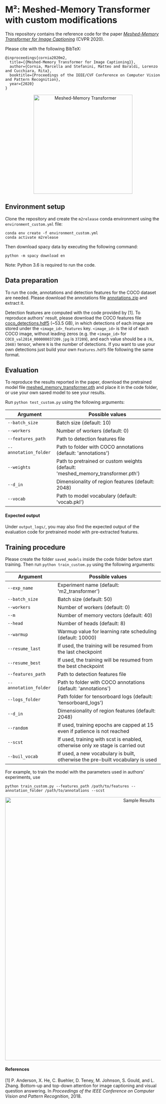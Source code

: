 # M²: Meshed-Memory Transformer with custom modifications
This repository contains the reference code for the paper _[Meshed-Memory Transformer for Image Captioning](https://arxiv.org/abs/1912.08226)_ (CVPR 2020).

Please cite with the following BibTeX:

```
@inproceedings{cornia2020m2,
  title={{Meshed-Memory Transformer for Image Captioning}},
  author={Cornia, Marcella and Stefanini, Matteo and Baraldi, Lorenzo and Cucchiara, Rita},
  booktitle={Proceedings of the IEEE/CVF Conference on Computer Vision and Pattern Recognition},
  year={2020}
}
```
<p align="center">
  <img src="images/m2.png" alt="Meshed-Memory Transformer" width="320"/>
</p>

## Environment setup
Clone the repository and create the `m2release` conda environment using the `environment_custom.yml` file:
```
conda env create -f environment_custom.yml
conda activate m2release
```

Then download spacy data by executing the following command:
```
python -m spacy download en
```

Note: Python 3.6 is required to run the code. 


## Data preparation
To run the code, annotations and detection features for the COCO dataset are needed. Please download the annotations file [annotations.zip](https://drive.google.com/file/d/1i8mqKFKhqvBr8kEp3DbIh9-9UNAfKGmE/view?usp=sharing) and extract it. 

Detection features are computed with the code provided by [1]. To reproduce authors' result, please download the COCO features file [coco_detections.hdf5](https://drive.google.com/open?id=1MV6dSnqViQfyvgyHrmAT_lLpFbkzp3mx) (~53.5 GB), in which detections of each image are stored under the `<image_id>_features` key. `<image_id>` is the id of each COCO image, without leading zeros (e.g. the `<image_id>` for `COCO_val2014_000000037209.jpg` is `37209`), and each value should be a `(N, 2048)` tensor, where `N` is the number of detections. If you want to use your own detections just build your own `Features.hdf5` file following the same format.


## Evaluation
To reproduce the results reported in the paper, download the pretrained model file [meshed_memory_transformer.pth](https://drive.google.com/file/d/1naUSnVqXSMIdoiNz_fjqKwh9tXF7x8Nx/view?usp=sharing) and place it in the code folder, or use your own saved model to see your results.

Run `python test_custom.py` using the following arguments:

| Argument | Possible values |
|------|------|
| `--batch_size` | Batch size (default: 10) |
| `--workers` | Number of workers (default: 0) |
| `--features_path` | Path to detection features file |
| `--annotation_folder` | Path to folder with COCO annotations (default: 'annotations') |
| `--weights` | Path to pretrained or custom weights (default: 'meshed_memory_transformer.pth') |
| `--d_in` | Dimensionality of region features (default: 2048) |
| `--vocab` | Path to model vocabulary (default: 'vocab.pkl') | 

#### Expected output
Under `output_logs/`, you may also find the expected output of the evaluation code for pretrained model with pre-extracted features.


## Training procedure
Please create the folder `saved_models` inside the code folder before start training. Then run `python train_custom.py` using the following arguments:

| Argument | Possible values |
|------|------|
| `--exp_name` | Experiment name (default: 'm2_transformer') |
| `--batch_size` | Batch size (default: 50) |
| `--workers` | Number of workers (default: 0) |
| `--m` | Number of memory vectors (default: 40) |
| `--head` | Number of heads (default: 8) |
| `--warmup` | Warmup value for learning rate scheduling (default: 10000) |
| `--resume_last` | If used, the training will be resumed from the last checkpoint |
| `--resume_best` | If used, the training will be resumed from the best checkpoint |
| `--features_path` | Path to detection features file |
| `--annotation_folder` | Path to folder with COCO annotations (default: 'annotations') |
| `--logs_folder` | Path folder for tensorboard logs (default: 'tensorboard_logs')|
| `--d_in` | Dimensionality of region features (default: 2048) |
| `--random` | If used, training epochs are capped at 15 even if patience is not reached |
| `--scst` | If used, training with scst is enabled, otherwise only xe stage is carried out |
| `--buil_vocab` | If used, a new vocabulary is built, otherwise the pre-built vocabulary is used |

For example, to train the model with the parameters used in authors' experiments, use
```
python train_custom.py --features_path /path/to/features --annotation_folder /path/to/annotations --scst
```

<p align="center">
  <img src="images/results.png" alt="Sample Results" width="850"/>
</p>

#### References
[1] P. Anderson, X. He, C. Buehler, D. Teney, M. Johnson, S. Gould, and L. Zhang. Bottom-up and top-down attention for image captioning and visual question answering. In _Proceedings of the IEEE Conference on Computer Vision and Pattern Recognition_, 2018.
